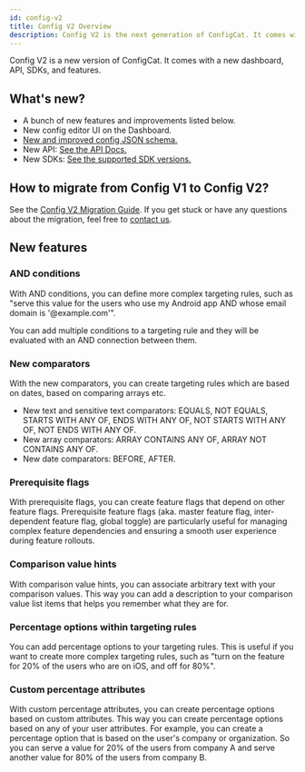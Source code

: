 ```yaml
---
id: config-v2
title: Config V2 Overview
description: Config V2 is the next generation of ConfigCat. It comes with a new dashboard, API, SDKs and features.
---
```


Config V2 is a new version of ConfigCat. It comes with a new dashboard, API, SDKs, and features.

## What's new?

- A bunch of new features and improvements listed below.
- New config editor UI on the Dashboard.
- [New and improved config JSON schema.](https://github.com/configcat/config-json)
- New API: [See the API Docs.](https://api.configcat.com/docs/)
- New SDKs: [See the supported SDK versions.](/advanced/config-v2-sdk-compatibility)

## How to migrate from Config V1 to Config V2?

See the [Config V2 Migration Guide](/advanced/config-v2-migration-guide). If you get stuck or have any questions about the migration, feel free to [contact us](https://configcat.com/support/).

## New features

### AND conditions

With AND conditions, you can define more complex targeting rules, such as "serve this value for the users who use my Android app AND whose email domain is '@example.com'".

You can add multiple conditions to a targeting rule and they will be evaluated with an AND connection between them.

### New comparators

With the new comparators, you can create targeting rules which are based on dates, based on comparing arrays etc.

- New text and sensitive text comparators: EQUALS, NOT EQUALS, STARTS WITH ANY OF, ENDS WITH ANY OF, NOT STARTS WITH ANY OF, NOT ENDS WITH ANY OF.
- New array comparators: ARRAY CONTAINS ANY OF, ARRAY NOT CONTAINS ANY OF.
- New date comparators: BEFORE, AFTER.

### Prerequisite flags

With prerequisite flags, you can create feature flags that depend on other feature flags. Prerequisite feature flags (aka. master feature flag, inter-dependent feature flag, global toggle) are particularly useful for managing complex feature dependencies and ensuring a smooth user experience during feature rollouts.

### Comparison value hints

With comparison value hints, you can associate arbitrary text with your comparison values. This way you can add a description to your comparison value list items that helps you remember what they are for.

### Percentage options within targeting rules

You can add percentage options to your targeting rules. This is useful if you want to create more complex targeting rules, such as "turn on the feature for 20% of the users who are on iOS, and off for 80%".

### Custom percentage attributes

With custom percentage attributes, you can create percentage options based on custom attributes. This way you can create percentage options based on any of your user attributes. For example, you can create a percentage option that is based on the user's company or organization. So you can serve a value for 20% of the users from company A and serve another value for 80% of the users from company B.